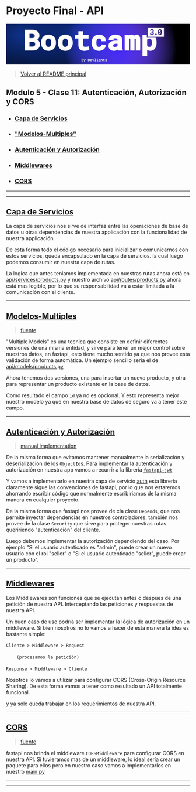 # Proyecto Final - API

![banner](bootcamp3.png)

> [Volver al README principal](../README.md)

## Modulo 5 - Clase 11: Autenticación, Autorización y CORS

- ### [Capa de Servicios](#capa-de-servicios)

- ### ["Modelos-Multiples"](#modelos-multiples)

- ### [Autenticación y Autorización](#autenticación-y-autorización)

- ### [Middlewares](#middlewares)

- ### [CORS](#cors)

---

---

## [Capa de Servicios](.)

La capa de servicios nos sirve de interfaz entre las operaciones de base de datos
u otras dependencias de nuestra applicación con la funcionalidad de nuestra applicación.

De esta forma todo el código necesario para inicializar o comunicarnos con estos
servicios, queda encapsulado en la capa de servicios. la cual luego podemos consumir
en nuestra capa de rutas.

La logica que antes teniamos implementada en nuestras rutas ahora está en
[api/services/products.py](../api/services/products.py)
y nuestro archivo [api/routes/products.py](../api/routes/products.py) ahora está
mas legible, por lo que su responsabilidad va a estar limitada a la comunicación
con el cliente.

---

## [Modelos-Multiples](.)

> [fuente](https://fastapi.tiangolo.com/tutorial/extra-models/)

"Multiple Models" es una tecnica que consiste en definir diferentes versiones de
una misma entidad, y sirve para tener un mejor control sobre nuestros datos, en
fastapi, esto tiene mucho sentido ya que nos provee esta validación de forma
automática. Un ejemplo sencillo sería el de [api/models/products.py](../api/models/products.py)

Ahora tenemos dos versiones, una para insertar un nuevo producto, y otra para
representar un producto existente en la base de datos.

Como resultado el campo `id` ya no es opcional. Y esto representa mejor nuestro
modelo ya que en nuestra base de datos de seguro va a tener este campo.

---

## [Autenticación y Autorización](.)

> [manual implementation](https://fastapi.tiangolo.com/tutorial/security/oauth2-jwt/#hash-and-verify-the-passwords)

De la misma forma que evitamos mantener manualmente la serialización y deserialización
de los `ObjectId`s. Para implementar la autenticación y autorización en nuestra app
vamos a recurrir a la librería [`fastapi-jwt`](https://pypi.org/project/fastapi-jwt/)

Y vamos a implementarlo en nuestra capa de servicio [auth](../api/services/auth.py)
esta librería claramente sigue las convenciones de fastapi, por lo que nos estaremos
ahorrando escribir código que normalmente escribiriamos de la misma manera en
cualquier proyecto.

De la misma forma que fastapi nos provee de cla clase `Depends`, que nos permite
inyectar dependencias en nuestros controladores, también nos provee de la clase
`Security` que sirve para proteger nuestras rutas queririendo "autenticación" del
cliente.

Luego debemos implementar la autorización dependiendo del caso. Por ejemplo
"Si el usuario autenticado es "admin", puede crear un nuevo usuario con el rol
"seller" o "Si el usuario autenticado "seller", puede crear un producto".

---

## [Middlewares](.)

Los Middlewares son funciones que se ejecutan antes o despues de una petición
de nuestra API. Interceptando las peticiones y respuestas de nuestra API.

Un buen caso de uso podría ser implementar la lógica de autorización en un middleware.
Si bien nosotros no lo vamos a hacer de esta manera la idea es bastante simple:

```
Cliente > Middleware > Request

    (procesamos la petición)

Response > Middleware > Cliente
```

Nosotros lo vamos a utilizar para configurar CORS (Cross-Origin Resource Sharing).
De esta forma vamos a tener como resultado un API totalmente funcional.

y ya solo queda trabajar en los requerimientos de nuestra API.

---

## [CORS](.)

> [fuente](https://fastapi.tiangolo.com/tutorial/cors/)

fastapi nos brinda el middleware `CORSMiddleware` para configurar CORS en nuestra
API. Si tuvieramos mas de un middleware, lo ideal sería crear un paquete para ellos
pero en nuestro caso vamos a implementarlos en nuestro [main.py](../main.py#L17)

---

---
